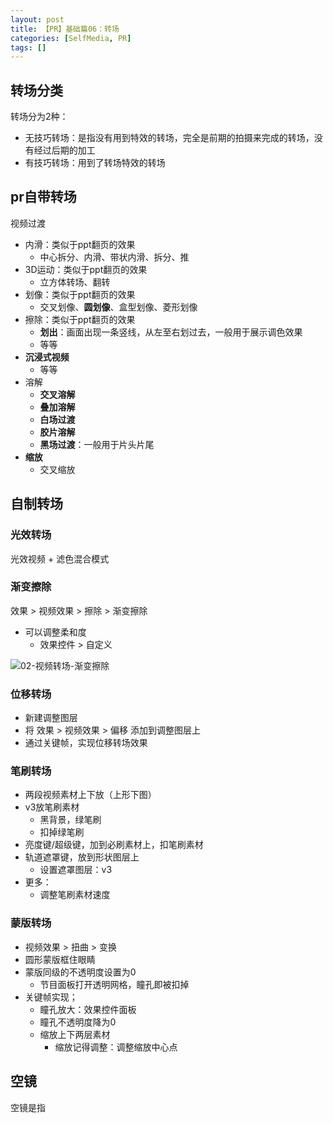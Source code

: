 ```yaml
---
layout: post
title: 【PR】基础篇06：转场
categories: [SelfMedia, PR]
tags: []
---
```


## 转场分类

转场分为2种：
- 无技巧转场：是指没有用到特效的转场，完全是前期的拍摄来完成的转场，没有经过后期的加工
- 有技巧转场：用到了转场特效的转场

## pr自带转场

视频过渡
- 内滑：类似于ppt翻页的效果
  - 中心拆分、内滑、带状内滑、拆分、推
- 3D运动：类似于ppt翻页的效果
  - 立方体转场、翻转
- 划像：类似于ppt翻页的效果
  - 交叉划像、**圆划像**、盒型划像、菱形划像
- 擦除：类似于ppt翻页的效果
  - **划出**：画面出现一条竖线，从左至右划过去，一般用于展示调色效果
  - 等等
- **沉浸式视频**
  - 等等
- 溶解
  - **交叉溶解**
  - **叠加溶解**
  - **白场过渡**
  - **胶片溶解**
  - **黑场过渡**：一般用于片头片尾
- **缩放**
  - 交叉缩放

## 自制转场

### 光效转场

光效视频 + 滤色混合模式

### 渐变擦除

效果 > 视频效果 > 擦除 > 渐变擦除
- 可以调整柔和度
  - 效果控件 > 自定义

![02-视频转场-渐变擦除](/assets/images/Designer/PR/02-视频转场-渐变擦除.png)

### 位移转场

- 新建调整图层
- 将 效果 > 视频效果 > 偏移 添加到调整图层上
- 通过关键帧，实现位移转场效果

### 笔刷转场

- 两段视频素材上下放（上形下图）
- v3放笔刷素材
  - 黑背景，绿笔刷
  - 扣掉绿笔刷
- 亮度键/超级键，加到必刷素材上，扣笔刷素材
- 轨道遮罩键，放到形状图层上
  - 设置遮罩图层：v3
- 更多：
  - 调整笔刷素材速度

### 蒙版转场

- 视频效果 > 扭曲 > 变换
- 圆形蒙版框住眼睛
- 蒙版同级的不透明度设置为0
  - 节目面板打开透明网格，瞳孔即被扣掉
- 关键帧实现；
  - 瞳孔放大：效果控件面板
  - 瞳孔不透明度降为0
  - 缩放上下两层素材
    - 缩放记得调整：调整缩放中心点


## 空镜

空镜是指
